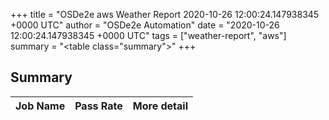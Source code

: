 +++
title = "OSDe2e aws Weather Report 2020-10-26 12:00:24.147938345 +0000 UTC"
author = "OSDe2e Automation"
date = "2020-10-26 12:00:24.147938345 +0000 UTC"
tags = ["weather-report", "aws"]
summary = "<table class=\"summary\"></table>"
+++
## Summary

| Job Name | Pass Rate | More detail |
|----------|-----------|-------------|



